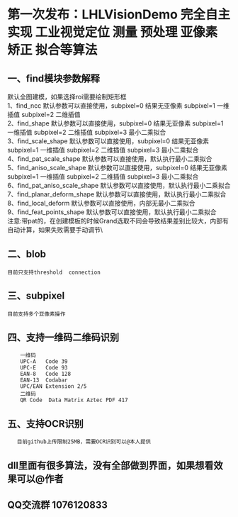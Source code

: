 # 第一次发布：LHLVisionDemo 完全自主实现 工业视觉定位  测量  预处理  亚像素  矫正 拟合等算法 
## 一、find模块参数解释
默认全图建模，如果选择roi需要绘制矩形框\
1、find_ncc                    默认参数可以直接使用，subpixel=0 结果无亚像素 subpixel=1 一维插值 subpixel=2 二维插值 \
2、find_shape                  默认参数可以直接使用，subpixel=0 结果无亚像素 subpixel=1 一维插值 subpixel=2 二维插值 subpixel=3 最小二乘拟合\
3、find_scale_shape            默认参数可以直接使用，subpixel=0 结果无亚像素 subpixel=1 一维插值 subpixel=2 二维插值 subpixel=3 最小二乘拟合\
4、find_pat_scale_shape        默认参数可以直接使用，默认执行最小二乘拟合\
5、find_aniso_scale_shape      默认参数可以直接使用，subpixel=0 结果无亚像素 subpixel=1 一维插值 subpixel=2 二维插值 subpixel=3 最小二乘拟合\
6、find_pat_aniso_scale_shape  默认参数可以直接使用，默认执行最小二乘拟合\
7、find_planar_deform_shape    默认参数可以直接使用，默认执行最小二乘拟合\
8、find_local_deform           默认参数可以直接使用，内部无最小二乘拟合\
9、find_feat_points_shape      默认参数可以直接使用，默认执行最小二乘拟合\
注意:带pat的，在创建模板的时候Grand选取不同会导致结果差别比较大，内部有自动计算，如果失败需要手动调节\
## 二、blob
    目前只支持threshold  connection
## 三、subpixel
    目前支持多个亚像素操作
## 四、支持一维码二维码识别
        一维码	
        UPC-A	Code 39	
        UPC-E	Code 93	
        EAN-8	Code 128	
        EAN-13	Codabar	
        UPC/EAN Extension 2/5
        二维码
        QR Code  Data Matrix Aztec PDF 417
## 五、支持OCR识别
       目前github上传限制25MB，需要OCR识别可以@本人提供
## dll里面有很多算法，没有全部做到界面，如果想看效果可以@作者

## QQ交流群 1076120833
